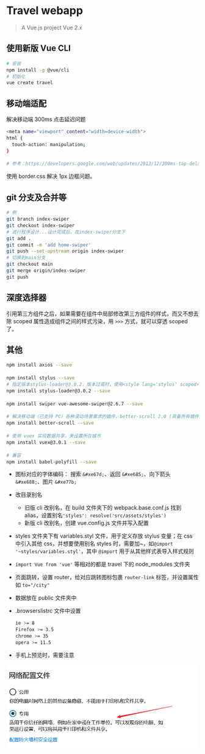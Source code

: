 # Travel webapp

> A Vue.js project
> Vue 2.x

## 使用新版 Vue CLI

```bash
# 安装
npm install -g @vue/cli
# 初始化
vue create travel
```

## 移动端适配

解决移动端 300ms 点击延迟问题

```bash
<meta name="viewport" content="width=device-width">
html {
  touch-action: manipulation;
}

# 参考：https://developers.google.com/web/updates/2013/12/300ms-tap-delay-gone-away
```

使用 border.css 解决 1px 边框问题。

## git 分支及合并等

```bash
# 例
git branch index-swiper
git checkout index-swiper
# 进行程序设计...设计完成后，在index-swiper分支下
git add .
git commit -m 'add home-swiper'
git push --set-upstream origin index-swiper
# 切换到main分支
git checkout main
git merge origin/index-swiper
git push
```

## 深度选择器

引用第三方组件之后，如果需要在组件中局部修改第三方组件的样式，而又不想去除 scoped 属性造成组件之间的样式污染，用 `>>>` 方式，就可以穿透 scoped 了。

## 其他

```bash
npm install axios --save

npm install stylus --save
# 指定版本stylus-loader@3.0.2，版本过高时，使用<style lang='stylus' scoped><style>会报错
npm install stylus-loader@3.0.2 --save

npm install swiper vue-awesome-swiper@2.6.7 --save

# 解决移动端（已支持 PC）各种滚动场景需求的插件，better-scroll 2.0 (具备所有插件能力的 BetterScroll)
npm install better-scroll --save

# 使用 vuex 实现数据共享，来设置所在城市
npm install vuex@3.0.1 --save

# 兼容
npm install babel-polyfill --save
```

- 图标对应的字体编码：
  搜索 `&#xe67d;`、返回 `&#xe685;`、向下箭头 `&#xe688;`、图片 `&#xe77b;`

- 改目录别名

  - 旧版 cli 改别名，在 build 文件夹下的 webpack.base.conf.js 找到 alias，设置别名`'styles': resolve('src/assets/styles')`
  - 新版 cli 改别名，创建 vue.config.js 文件并写入配置

- styles 文件夹下有 variables.styl 文件，用于定义存放 stylus 变量；在 css 中引入其他 css，并想要使用别名 styles 时，需要加~，如`@import '~styles/variables.styl'`，其中 `@import` 用于从其他样式表导入样式规则

- `import Vue from 'vue'` 等相对的都是 travel 下的 node_modules 文件夹

- 页面跳转，设置 router，给对应跳转图标包裹 `router-link` 标签，并设置属性如 `to="/city"`

- 数据放在 public 文件夹中

- .browserslistrc 文件中设置

  ```bash
  ie >= 8
  Firefox >= 3.5
  chrome >= 35
  opera >= 11.5

  ```

- 手机上预览时，需要注意

![web](images/2021-10-25-21-39-57.png)
